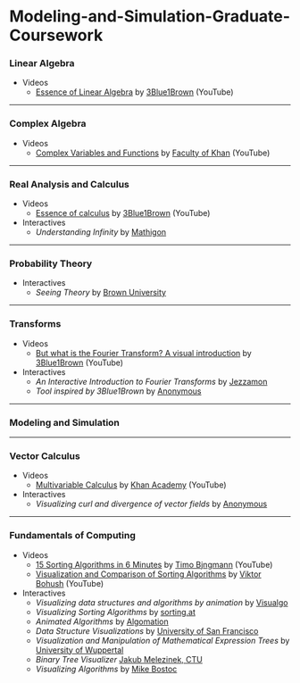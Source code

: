 # Modeling-and-Simulation-Graduate-Coursework

### Linear Algebra
- Videos
  - [Essence of Linear Algebra](https://www.youtube.com/playlist?list=PLZHQObOWTQDMsr9K-rj53DwVRMYO3t5Yr) by [3Blue1Brown](https://www.youtube.com/channel/UCYO_jab_esuFRV4b17AJtAw) (YouTube)

---

### Complex Algebra
- Videos
  - [Complex Variables and Functions](https://www.youtube.com/playlist?list=PLdgVBOaXkb9CNMqbsL9GTWwU542DiRrPB) by [Faculty of Khan](https://www.youtube.com/channel/UCGDanWUzNMbIV11lcNi-yBg) (YouTube)

---

### Real Analysis and Calculus
- Videos
  - [Essence of calculus](https://www.youtube.com/playlist?list=PLZHQObOWTQDMsr9K-rj53DwVRMYO3t5Yr) by [3Blue1Brown](https://www.youtube.com/channel/UCYO_jab_esuFRV4b17AJtAw) (YouTube)
- Interactives
  - *Understanding Infinity* by [Mathigon](https://mathigon.org/world/Infinity)

---

### Probability Theory
- Interactives
  - *Seeing Theory* by [Brown University](https://seeing-theory.brown.edu/)

---

### Transforms
- Videos
  - [But what is the Fourier Transform? A visual introduction](https://www.youtube.com/watch?v=spUNpyF58BY) by [3Blue1Brown](https://www.youtube.com/channel/UCYO_jab_esuFRV4b17AJtAw) (YouTube)
- Interactives
  - *An Interactive Introduction to Fourier Transforms* by [Jezzamon](http://www.jezzamon.com/fourier/)
  - *Tool inspired by 3Blue1Brown* by [Anonymous](https://harshucogsci.github.io/visualizing-fourier/html/)

---

### Modeling and Simulation

---

### Vector Calculus
- Videos
  - [Multivariable Calculus](https://www.youtube.com/playlist?list=PLSQl0a2vh4HC5feHa6Rc5c0wbRTx56nF7) by [Khan Academy](https://www.youtube.com/user/khanacademy) (YouTube)
- Interactives
  - *Visualizing curl and divergence of vector fields* by [Anonymous](https://lsr_lab.gitlab.io/field_flow/html/index.html)

---

### Fundamentals of Computing
- Videos
  - [15 Sorting Algorithms in 6 Minutes](https://www.youtube.com/watch?v=kPRA0W1kECg) by [Timo Bjngmann](https://www.youtube.com/user/tbingmann) (YouTube)
  - [Visualization and Comparison of Sorting Algorithms](https://www.youtube.com/watch?v=ZZuD6iUe3Pc) by [Viktor Bohush](https://www.youtube.com/user/vbohush) (YouTube)
- Interactives
  - *Visualizing data structures and algorithms by animation* by [Visualgo](https://visualgo.net/en)
  - *Visualizing Sorting Algorithms* by [sorting.at](http://sorting.at/)
  - *Animated Algorithms* by [Algomation](http://www.algomation.com/)
  - *Data Structure Visualizations* by [University of San Francisco](https://www.cs.usfca.edu/~galles/visualization/)
  - *Visualization and Manipulation of Mathematical Expression Trees* by [University of Wuppertal](https://vmext.wmflabs.org/)
  - *Binary Tree Visualizer* [Jakub Melezinek, CTU](http://btv.melezinek.cz/)
  - *Visualizing Algorithms* by [Mike Bostoc](https://bost.ocks.org/mike/algorithms/)
  
